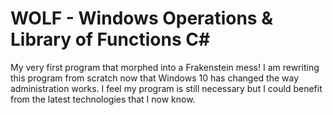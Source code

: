 # WOLF - Windows Operations & Library of Functions C\# 

My very first program that morphed into a Frakenstein mess! I am rewriting this program from scratch now that Windows 10 has changed the way administration works. I feel my program is still necessary but I could benefit from the latest technologies that I now know.